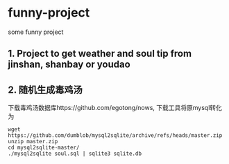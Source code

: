 # funny-project
some funny project
## 1. Project to get weather and soul tip from jinshan, shanbay or youdao
## 2. 随机生成毒鸡汤
下载毒鸡汤数据库https://github.com/egotong/nows, 下载工具将原mysql转化为
```b
wget https://github.com/dumblob/mysql2sqlite/archive/refs/heads/master.zip
unzip master.zip
cd mysql2sqlite-master/
./mysql2sqlite soul.sql | sqlite3 sqlite.db
```
